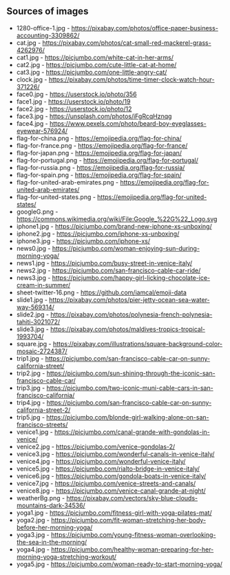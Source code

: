 ## Sources of images

- 1280-office-1.jpg - https://pixabay.com/photos/office-paper-business-accounting-3309862/
- cat.jpg - https://pixabay.com/photos/cat-small-red-mackerel-grass-4262976/
- cat1.jpg - https://picjumbo.com/white-cat-in-her-arms/
- cat2.jpg - https://picjumbo.com/cute-little-cat-at-home/
- cat3.jpg - https://picjumbo.com/one-little-angry-cat/
- clock.jpg - https://pixabay.com/photos/time-timer-clock-watch-hour-371226/
- face0.jpg - https://userstock.io/photo/356
- face1.jpg - https://userstock.io/photo/19
- face2.jpg - https://userstock.io/photo/12
- face3.jpg - https://unsplash.com/photos/iFgRcqHznqg
- face4.jpg - https://www.pexels.com/photo/beard-boy-eyeglasses-eyewear-576924/
- flag-for-china.png - https://emojipedia.org/flag-for-china/
- flag-for-france.png - https://emojipedia.org/flag-for-france/
- flag-for-japan.png - https://emojipedia.org/flag-for-japan/
- flag-for-portugal.png - https://emojipedia.org/flag-for-portugal/
- flag-for-russia.png - https://emojipedia.org/flag-for-russia/
- flag-for-spain.png - https://emojipedia.org/flag-for-spain/
- flag-for-united-arab-emirates.png - https://emojipedia.org/flag-for-united-arab-emirates/
- flag-for-united-states.png - https://emojipedia.org/flag-for-united-states/
- googleG.png - https://commons.wikimedia.org/wiki/File:Google_%22G%22_Logo.svg
- iphone1.jpg - https://picjumbo.com/brand-new-iphone-xs-unboxing/
- iphone2.jpg - https://picjumbo.com/iphone-xs-unboxing/
- iphone3.jpg - https://picjumbo.com/iphone-xs/
- news0.jpg - https://picjumbo.com/woman-enjoying-sun-during-morning-yoga/
- news1.jpg - https://picjumbo.com/busy-street-in-venice-italy/
- news2.jpg - https://picjumbo.com/san-francisco-cable-car-ride/
- news3.jpg - https://picjumbo.com/happy-girl-licking-chocolate-ice-cream-in-summer/
- sheet-twitter-16.png - https://github.com/iamcal/emoji-data
- slide1.jpg - https://pixabay.com/photos/pier-jetty-ocean-sea-water-way-569314/
- slide2.jpg - https://pixabay.com/photos/polynesia-french-polynesia-tahiti-3021072/
- slide3.jpg - https://pixabay.com/photos/maldives-tropics-tropical-1993704/
- square.jpg - https://pixabay.com/illustrations/square-background-color-mosaic-2724387/
- trip1.jpg - https://picjumbo.com/san-francisco-cable-car-on-sunny-california-street/
- trip2.jpg - https://picjumbo.com/sun-shining-through-the-iconic-san-francisco-cable-car/
- trip3.jpg - https://picjumbo.com/two-iconic-muni-cable-cars-in-san-francisco-california/
- trip4.jpg - https://picjumbo.com/san-francisco-cable-car-on-sunny-california-street-2/
- trip5.jpg - https://picjumbo.com/blonde-girl-walking-alone-on-san-francisco-streets/
- venice1.jpg - https://picjumbo.com/canal-grande-with-gondolas-in-venice/
- venice2.jpg - https://picjumbo.com/venice-gondolas-2/
- venice3.jpg - https://picjumbo.com/wonderful-canals-in-venice-italy/
- venice4.jpg - https://picjumbo.com/wonderful-venice-italy/
- venice5.jpg - https://picjumbo.com/rialto-bridge-in-venice-italy/
- venice6.jpg - https://picjumbo.com/gondola-boats-in-venice-italy/
- venice7.jpg - https://picjumbo.com/venice-streets-and-canals/
- venice8.jpg - https://picjumbo.com/venice-canal-grande-at-night/
- weatherBg.png - https://pixabay.com/vectors/sky-blue-clouds-mountains-dark-34536/
- yoga1.jpg - https://picjumbo.com/fitness-girl-with-yoga-pilates-mat/
- yoga2.jpg - https://picjumbo.com/fit-woman-stretching-her-body-before-her-morning-yoga/
- yoga3.jpg - https://picjumbo.com/young-fitness-woman-overlooking-the-sea-in-the-morning/
- yoga4.jpg - https://picjumbo.com/healthy-woman-preparing-for-her-morning-yoga-stretching-workout/
- yoga5.jpg - https://picjumbo.com/woman-ready-to-start-morning-yoga/
